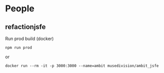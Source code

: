 # People

## refactionjsfe 

Run prod build (docker)
```
npm run prod
```
or 
```
docker run --rm -it -p 3000:3000 --name=ambit musedivision/ambit_jsfe
```
